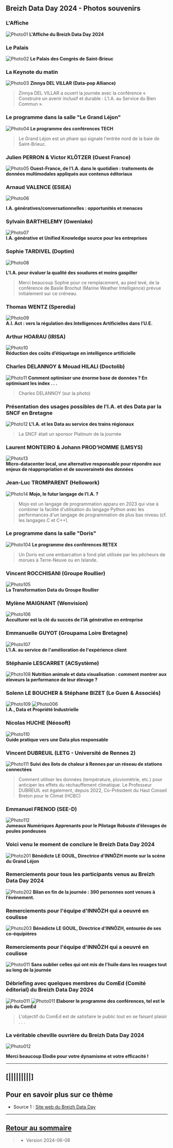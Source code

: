 ## Breizh Data Day 2024 - Photos souvenirs

### L'Affiche 
![Photo01](../illustrim/02_Affiche-BDD2024.jpg)
**L'Affiche du Breizh Data Day 2024**
>

### Le Palais
![Photo02](../illustrim/Photos/BDD2024/01_Facade_Palais_Congres.jpg)
**Le Palais des Congrès de Saint-Brieuc**
>

### La Keynote du matin
![Photo03](../illustrim/Photos/BDD2024/03_Amphi_Keynote-matin-03R.gif)
**Zinnya DEL VILLAR (Data-pop Alliance)**
>Zinnya DEL VILLAR a ouvert la journée avec la conférence « Construire un avenir inclusif et durable : L'I.A. au Service du Bien Commun ».


### Le programme dans la salle "Le Grand Léjon"
![Photo04](../illustrim/Photos/BDD2024/02_Programme-BDD2024-GrandLejon.jpg)
**Le programme des conférences TECH**
> Le Grand Léjon est un phare qui signale l'entrée nord de la baie de Saint-Brieuc.


### Julien PERRON & Victor KLÖTZER (Ouest France)
![Photo05](../illustrim/Photos/BDD2024/08_Amphi_Conf_Ouest-France-01.png)
**Ouest-France, de l'I.A. dans le quotidien : traitements de données multimodales appliqués aux contenus éditoriaux**
> 

### Arnaud VALENCE (ESIEA) 
![Photo06](../illustrim/Photos/BDD2024/02_Amphi_ESIEA_Arnaud-Valence-06.gif) 

**I.A. génératives/conversationnelles : opportunités et menaces** 
>  


### Sylvain BARTHELEMY (Gwenlake)
![Photo07](../illustrim/Photos/BDD2024/04_Amphi_Gwenlake_Sylvain-Barthelemy-01R.gif)  
**I.A. générative et Unified Knowledge source pour les entreprises** 
> 


###  Sophie TARDIVEL (Doptim) 
![Photo08](../illustrim/Photos/BDD2024/05_Amphi_Conf_Doptim_S-Tardivel-05.jpg) 

**L'I.A. pour évaluer la qualité des soudures et moins gaspiller**
> Merci beaucoup Sophie pour ce remplacement, au pied levé, de la conférence de Basile Brochut (Marine Weather Intelligence) prévue initialement sur ce créneau.
> 

### Thomas WENTZ (Speredia)
![Photo09](../illustrim/Photos/BDD2024/07_Amphi_Conf_Speredia-01.png)  
**A.I. Act : vers la régulation des Intelligences Artificielles dans l’U.E.** 
> 

### Arthur HOARAU (IRISA)
![Photo10](../illustrim/Photos/BDD2024/04_Amphi_Conf_IRISA-01.png)  
**Réduction des coûts d’étiquetage en intelligence artificielle** 
> 

### Charles DELANNOY & Mouad HILALI (Doctolib)
![Photo11](../illustrim/Photos/BDD2024/06_Amphi_Conf_Doctolib-02.jpg)
**Comment optimiser une énorme base de données ? En optimisant les index . . .**
> Charles DELANNOY (sur la photo)


### Présentation des usages possibles de l'I.A. et des Data par la SNCF en Bretagne
![Photo12](../illustrim/Photos/BDD2024/20_Amphi_Conf_SNCF-02.jpg)
**L'I.A. et les Data au service des trains régionaux**
 >La SNCF était un sponsor Platinum de la journée

### Laurent MONTEIRO & Johann PROD’HOMME (LMSYS)
![Photo13](../illustrim/Photos/BDD2024/09_Amphi_Conf_LMSYS_Monteiro-Prodhomme-01.jpg)  
**Micro-datacenter local, une alternative responsable pour répondre aux enjeux
de réappropriation et de souveraineté des données** 
>

### Jean-Luc TROMPARENT (Hellowork)
![Photo14](../illustrim/Photos/BDD2024/10_Amphi_Conf_Mojo_Tromparent-02.jpg)
**Mojo, le futur langage de l’I.A. ?**
> Mojo est un langage de programmation apparu en 2023 qui vise à combiner la facilité d'utilisation du langage Python avec les performances d'un langage de programmation de plus bas niveau (cf. les langages C et C++).

### Le programme dans la salle "Doris"
![Photo104](../illustrim/Photos/BDD2024/02_Programme-BDD2024-Doris.jpg)
**Le programme des conférences RETEX**
> Un Doris est une embarcation à fond plat utilisée par les pêcheurs de morues à Terre-Neuve ou en Islande.

### Vincent ROCCHISANI (Groupe Roullier)
![Photo105](../illustrim/Photos/BDD2024/09_Doris_Conf_Groupe-Roullier-01.png)  
**La Transformation Data du Groupe Roullier** 
> 

### Mylène MAIGNANT (Wenvision)
![Photo106](../illustrim/Photos/BDD2024/09_Doris_Wenvision-06RRR.gif)  
**Acculturer est la clé du succès de l’IA générative en entreprise** 
> 

### Emmanuelle GUYOT (Groupama Loire Bretagne)
![Photo107](../illustrim/Photos/BDD2024/09_Doris_Conf_Groupama-02RRR.gif)  
**L’I.A. au service de l'amélioration de l'expérience client** 
> 




### Stéphanie LESCARRET (ACSystème)
![Photo108](../illustrim/Photos/BDD2024/09_Doris_Conf_ACSysteme-01.png)
**Nutrition animale et data visualisation : comment montrer aux éleveurs la
performance de leur élevage ?**
>

### Solenn LE BOUCHER & Stéphane BIZET (Le Guen & Associés)
![Photo109](../illustrim/Photos/BDD2024/09_Doris_LeGuenetAss_Solen-Le-Boucher-0R.gif)  ![Photo006](../illustrim/Photos/BDD2024/09_Doris_LeGuenetAss_StephaneBizetjpg.jpg)  
**I.A., Data et Propriété Industrielle** 
> 


### Nicolas HUCHE  (Néosoft)
![Photo110](../illustrim/Photos/BDD2024/09_Doris_Conf_NeoSoft-01RR.gif)  
**Guide pratique vers une Data plus responsable** 
>

### Vincent DUBREUIL (LETG - Université de Rennes 2)
![Photo111](../illustrim/Photos/BDD2024/09_Doris_Conf_UR2-LETG-01.png)
**Suivi des îlots de chaleur à Rennes par un réseau de stations connectées**
> Comment utiliser les données (température, pluviomètrie, etc.) pour anticiper les effets du réchauffement climatique.
> Le Professeur DUBREUIL est également, depuis 2022, Co-Président du Haut Conseil Breton pour le Climat (HCBC)

### Emmanuel FRENOD  (SEE-D)
![Photo112](../illustrim/Photos/BDD2024/07_Doris_Conf_SEE-D_EmmanuelFrenod-02R.gif)  
**Jumeaux Numériques Apprenants pour le Pilotage Robuste d’élevages de poules pondeuses** 
>


### Voici venu le moment de conclure le Breizh Data Day 2024
![Photo201](../illustrim/Photos/BDD2024/99-orga_staff-000.jpg)
**Bénédicte LE GOUIL, Directrice d'INNÔZH monte sur la scène du Grand Léjon**

### Remerciements pour tous les participants venus au Breizh Data Day 2024
![Photo202](../illustrim/Photos/BDD2024/99_orga-00.png)
**Bilan en fin de la journée : 390 personnes sont venues à l’événement.**
>

### Remerciements pour l'équipe d'INNÔZH qui a oeuvré en coulisse 
![Photo203](../illustrim/Photos/BDD2024/99-orga_staff-003.jpg)
**Bénédicte LE GOUIL, Directrice d'INNÔZH, entourée de ses co-équipières**
>

### Remerciements pour l'équipe d'INNÔZH qui a oeuvré en coulisse 
![Photo011](../illustrim/Photos/BDD2024/99-orga_staff-xxx.jpg)
**Sans oublier celles qui ont mis de l'huile dans les rouages tout au long de la journée**
>


### Débriefing avec quelques membres du ComEd (Comité éditorial) du Breizh Data Day 2024 
![Photo011](../illustrim/Photos/BDD2024/99-orga_staff-001.jpg)
![Photo011](../illustrim/Photos/BDD2024/99-orga_staff-002.jpg)
**Elaborer le programme des conférences, tel est le job du ComEd** 
>L'objectif du ComEd est de satisfaire le public tout en se faisant plaisir . . .

>

### La véritable cheville ouvrière du Breizh Data Day 2024
![Photo012](../illustrim/Photos/BDD2024/99_orga_Elodie_Leang.jpg)
>
**Merci beaucoup Elodie pour votre dynamisme et votre efficacité !**
>
>


---

## [|||||||||] 
>
## Pour en savoir plus sur ce thème

- Source 1 : [Site web du Breizh Data Day](https://breizhdataday.innozh.fr/)

---

## [Retour au sommaire](https://dcn-prof.github.io/breizhdataclub/)
  
>

>  *  Version 2024-06-08
